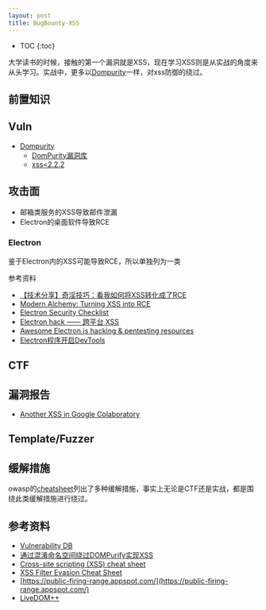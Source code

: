 ```yaml
---
layout: post
title: BugBounty-XSS
---
```


* TOC
{:toc}

大学读书的时候，接触的第一个漏洞就是XSS，现在学习XSS则是从实战的角度来从头学习。实战中，更多以[Dompurity](https://github.com/cure53/DOMPurify)一样，对xss防御的绕过。

## 前置知识

## Vuln

+ [Dompurity](https://github.com/cure53/DOMPurify)
  + [DomPurity漏洞库](https://snyk.io/vuln/npm:dompurify)
  + [xss<2.2.2](https://vovohelo.medium.com/from-svg-and-back-yet-another-mutation-xss-via-namespace-confusion-for-dompurify-2-2-2-bypass-5d9ae8b1878f)

## 攻击面

+ 邮箱类服务的XSS导致邮件泄漏
+ Electron的桌面软件导致RCE

### Electron

鉴于Electron内的XSS可能导致RCE，所以单独列为一类

参考资料

+ [【技术分享】奇淫技巧：看我如何将XSS转化成了RCE](https://www.anquanke.com/post/id/86592)
+ [Modern Alchemy: Turning XSS into RCE](https://blog.doyensec.com/2017/08/03/electron-framework-security.html)
+ [Electron Security Checklist](https://www.blackhat.com/docs/us-17/thursday/us-17-Carettoni-Electronegativity-A-Study-Of-Electron-Security-wp.pdf)
+ [Electron hack —— 跨平台 XSS](https://paper.seebug.org/370/)
+ [Awesome Electron.js hacking & pentesting resources](https://github.com/doyensec/awesome-electronjs-hacking)
+ [Electron程序开启DevTools](https://rce.today/posts/Electron%E5%BC%80%E5%90%AFDevTools/)

## CTF

## 漏洞报告

+ [Another XSS in Google Colaboratory](https://blog.bentkowski.info/2018/09/another-xss-in-google-colaboratory.html?view=sidebar)

## Template/Fuzzer

## 缓解措施

owasp的[cheatsheet](https://cheatsheetseries.owasp.org/cheatsheets/Cross_Site_Scripting_Prevention_Cheat_Sheet.html)列出了多种缓解措施，事实上无论是CTF还是实战，都是围绕此类缓解措施进行绕过。

## 参考资料

+ [Vulnerability DB](https://snyk.io/vuln/)
+ [通过混淆命名空间绕过DOMPurify实现XSS](https://www.anquanke.com/post/id/219089#h2-4)
+ [Cross-site scripting (XSS) cheat sheet](https://portswigger.net/web-security/cross-site-scripting/cheat-sheet)
+ [XSS Filter Evasion Cheat Sheet](https://owasp.org/www-community/xss-filter-evasion-cheatsheetx)
+ [https://public-firing-range.appspot.com/](https://public-firing-range.appspot.com/)
+ [LiveDOM++](https://livedom.lab.xss.academy/)
